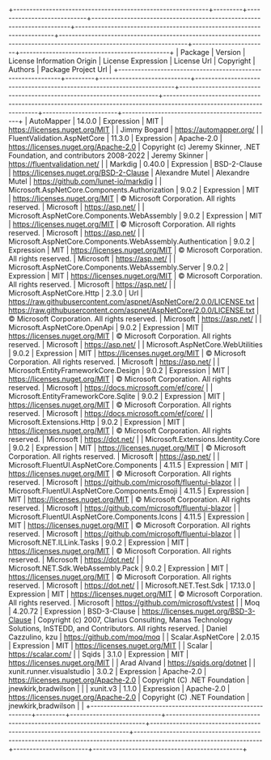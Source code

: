 +------------------------------------------------------------+---------+----------------------------+-----------------------------------------------------------------------+-----------------------------------------------------------------------+---------------------------------------------------------------------------------------------------------------------+-----------------------+----------------------------------------------+
| Package                                                    | Version | License Information Origin | License Expression                                                    | License Url                                                           | Copyright                                                                                                           | Authors               | Package Project Url                          |
+------------------------------------------------------------+---------+----------------------------+-----------------------------------------------------------------------+-----------------------------------------------------------------------+---------------------------------------------------------------------------------------------------------------------+-----------------------+----------------------------------------------+
| AutoMapper                                                 | 14.0.0  | Expression                 | MIT                                                                   | https://licenses.nuget.org/MIT                                        |                                                                                                                     | Jimmy Bogard          | https://automapper.org/                      |
| FluentValidation.AspNetCore                                | 11.3.0  | Expression                 | Apache-2.0                                                            | https://licenses.nuget.org/Apache-2.0                                 | Copyright (c) Jeremy Skinner, .NET Foundation, and contributors 2008-2022                                           | Jeremy Skinner        | https://fluentvalidation.net/                |
| Markdig                                                    | 0.40.0  | Expression                 | BSD-2-Clause                                                          | https://licenses.nuget.org/BSD-2-Clause                               | Alexandre Mutel                                                                                                     | Alexandre Mutel       | https://github.com/lunet-io/markdig          |
| Microsoft.AspNetCore.Components.Authorization              | 9.0.2   | Expression                 | MIT                                                                   | https://licenses.nuget.org/MIT                                        | © Microsoft Corporation. All rights reserved.                                                                       | Microsoft             | https://asp.net/                             |
| Microsoft.AspNetCore.Components.WebAssembly                | 9.0.2   | Expression                 | MIT                                                                   | https://licenses.nuget.org/MIT                                        | © Microsoft Corporation. All rights reserved.                                                                       | Microsoft             | https://asp.net/                             |
| Microsoft.AspNetCore.Components.WebAssembly.Authentication | 9.0.2   | Expression                 | MIT                                                                   | https://licenses.nuget.org/MIT                                        | © Microsoft Corporation. All rights reserved.                                                                       | Microsoft             | https://asp.net/                             |
| Microsoft.AspNetCore.Components.WebAssembly.Server         | 9.0.2   | Expression                 | MIT                                                                   | https://licenses.nuget.org/MIT                                        | © Microsoft Corporation. All rights reserved.                                                                       | Microsoft             | https://asp.net/                             |
| Microsoft.AspNetCore.Http                                  | 2.3.0   | Url                        | https://raw.githubusercontent.com/aspnet/AspNetCore/2.0.0/LICENSE.txt | https://raw.githubusercontent.com/aspnet/AspNetCore/2.0.0/LICENSE.txt | © Microsoft Corporation. All rights reserved.                                                                       | Microsoft             | https://asp.net/                             |
| Microsoft.AspNetCore.OpenApi                               | 9.0.2   | Expression                 | MIT                                                                   | https://licenses.nuget.org/MIT                                        | © Microsoft Corporation. All rights reserved.                                                                       | Microsoft             | https://asp.net/                             |
| Microsoft.AspNetCore.WebUtilities                          | 9.0.2   | Expression                 | MIT                                                                   | https://licenses.nuget.org/MIT                                        | © Microsoft Corporation. All rights reserved.                                                                       | Microsoft             | https://asp.net/                             |
| Microsoft.EntityFrameworkCore.Design                       | 9.0.2   | Expression                 | MIT                                                                   | https://licenses.nuget.org/MIT                                        | © Microsoft Corporation. All rights reserved.                                                                       | Microsoft             | https://docs.microsoft.com/ef/core/          |
| Microsoft.EntityFrameworkCore.Sqlite                       | 9.0.2   | Expression                 | MIT                                                                   | https://licenses.nuget.org/MIT                                        | © Microsoft Corporation. All rights reserved.                                                                       | Microsoft             | https://docs.microsoft.com/ef/core/          |
| Microsoft.Extensions.Http                                  | 9.0.2   | Expression                 | MIT                                                                   | https://licenses.nuget.org/MIT                                        | © Microsoft Corporation. All rights reserved.                                                                       | Microsoft             | https://dot.net/                             |
| Microsoft.Extensions.Identity.Core                         | 9.0.2   | Expression                 | MIT                                                                   | https://licenses.nuget.org/MIT                                        | © Microsoft Corporation. All rights reserved.                                                                       | Microsoft             | https://asp.net/                             |
| Microsoft.FluentUI.AspNetCore.Components                   | 4.11.5  | Expression                 | MIT                                                                   | https://licenses.nuget.org/MIT                                        | © Microsoft Corporation. All rights reserved.                                                                       | Microsoft             | https://github.com/microsoft/fluentui-blazor |
| Microsoft.FluentUI.AspNetCore.Components.Emoji             | 4.11.5  | Expression                 | MIT                                                                   | https://licenses.nuget.org/MIT                                        | © Microsoft Corporation. All rights reserved.                                                                       | Microsoft             | https://github.com/microsoft/fluentui-blazor |
| Microsoft.FluentUI.AspNetCore.Components.Icons             | 4.11.5  | Expression                 | MIT                                                                   | https://licenses.nuget.org/MIT                                        | © Microsoft Corporation. All rights reserved.                                                                       | Microsoft             | https://github.com/microsoft/fluentui-blazor |
| Microsoft.NET.ILLink.Tasks                                 | 9.0.2   | Expression                 | MIT                                                                   | https://licenses.nuget.org/MIT                                        | © Microsoft Corporation. All rights reserved.                                                                       | Microsoft             | https://dot.net/                             |
| Microsoft.NET.Sdk.WebAssembly.Pack                         | 9.0.2   | Expression                 | MIT                                                                   | https://licenses.nuget.org/MIT                                        | © Microsoft Corporation. All rights reserved.                                                                       | Microsoft             | https://dot.net/                             |
| Microsoft.NET.Test.Sdk                                     | 17.13.0 | Expression                 | MIT                                                                   | https://licenses.nuget.org/MIT                                        | © Microsoft Corporation. All rights reserved.                                                                       | Microsoft             | https://github.com/microsoft/vstest          |
| Moq                                                        | 4.20.72 | Expression                 | BSD-3-Clause                                                          | https://licenses.nuget.org/BSD-3-Clause                               | Copyright (c) 2007, Clarius Consulting, Manas Technology Solutions, InSTEDD, and Contributors. All rights reserved. | Daniel Cazzulino, kzu | https://github.com/moq/moq                   |
| Scalar.AspNetCore                                          | 2.0.15  | Expression                 | MIT                                                                   | https://licenses.nuget.org/MIT                                        |                                                                                                                     | Scalar                | https://scalar.com/                          |
| Sqids                                                      | 3.1.0   | Expression                 | MIT                                                                   | https://licenses.nuget.org/MIT                                        |                                                                                                                     | Arad Alvand           | https://sqids.org/dotnet                     |
| xunit.runner.visualstudio                                  | 3.0.2   | Expression                 | Apache-2.0                                                            | https://licenses.nuget.org/Apache-2.0                                 | Copyright (C) .NET Foundation                                                                                       | jnewkirk,bradwilson   |                                              |
| xunit.v3                                                   | 1.1.0   | Expression                 | Apache-2.0                                                            | https://licenses.nuget.org/Apache-2.0                                 | Copyright (C) .NET Foundation                                                                                       | jnewkirk,bradwilson   |                                              |
+------------------------------------------------------------+---------+----------------------------+-----------------------------------------------------------------------+-----------------------------------------------------------------------+---------------------------------------------------------------------------------------------------------------------+-----------------------+----------------------------------------------+
